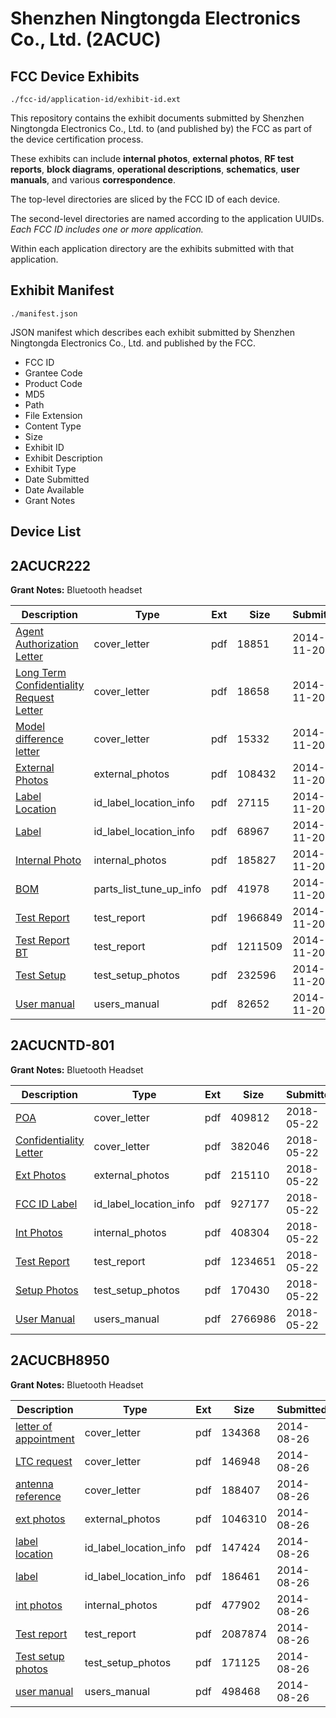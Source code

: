 # Shenzhen Ningtongda Electronics Co., Ltd. (2ACUC)
## FCC Device Exhibits

```
./fcc-id/application-id/exhibit-id.ext
```

This repository contains the exhibit documents submitted by Shenzhen Ningtongda Electronics Co., Ltd. to (and published by) the FCC as part of the device certification process.

These exhibits can include **internal photos**, **external photos**, **RF test reports**, **block diagrams**, **operational descriptions**, **schematics**, **user manuals**, and various **correspondence**.

The top-level directories are sliced by the FCC ID of each device.

The second-level directories are named according to the application UUIDs. *Each FCC ID includes one or more application.*

Within each application directory are the exhibits submitted with that application. 

## Exhibit Manifest

```
./manifest.json
```

JSON manifest which describes each exhibit submitted by Shenzhen Ningtongda Electronics Co., Ltd. and published by the FCC.

- FCC ID
- Grantee Code
- Product Code
- MD5
- Path
- File Extension
- Content Type
- Size
- Exhibit ID
- Exhibit Description
- Exhibit Type
- Date Submitted
- Date Available
- Grant Notes

## Device List
## 2ACUCR222
**Grant Notes:** Bluetooth headset

| Description | Type | Ext | Size | Submitted | Available |
| ----------- | ---- | --- | ---- | --------- | --------- |
| [Agent Authorization Letter](2ACUCR222/65681041a34d4872b3d7d6b911fb505c/2449820.pdf) | cover_letter | pdf | 18851 | 2014-11-20 | 2014-11-20 |
| [Long Term Confidentiality Request Letter](2ACUCR222/65681041a34d4872b3d7d6b911fb505c/2449822.pdf) | cover_letter | pdf | 18658 | 2014-11-20 | 2014-11-20 |
| [Model difference letter](2ACUCR222/65681041a34d4872b3d7d6b911fb505c/2449823.pdf) | cover_letter | pdf | 15332 | 2014-11-20 | 2014-11-20 |
| [External Photos](2ACUCR222/65681041a34d4872b3d7d6b911fb505c/2449828.pdf) | external_photos | pdf | 108432 | 2014-11-20 | 2014-11-20 |
| [Label Location](2ACUCR222/65681041a34d4872b3d7d6b911fb505c/2449830.pdf) | id_label_location_info | pdf | 27115 | 2014-11-20 | 2014-11-20 |
| [Label](2ACUCR222/65681041a34d4872b3d7d6b911fb505c/2449831.pdf) | id_label_location_info | pdf | 68967 | 2014-11-20 | 2014-11-20 |
| [Internal Photo](2ACUCR222/65681041a34d4872b3d7d6b911fb505c/2449829.pdf) | internal_photos | pdf | 185827 | 2014-11-20 | 2014-11-20 |
| [BOM](2ACUCR222/65681041a34d4872b3d7d6b911fb505c/2449821.pdf) | parts_list_tune_up_info | pdf | 41978 | 2014-11-20 | 2014-11-20 |
| [Test Report](2ACUCR222/65681041a34d4872b3d7d6b911fb505c/2449824.pdf) | test_report | pdf | 1966849 | 2014-11-20 | 2014-11-20 |
| [Test Report BT](2ACUCR222/65681041a34d4872b3d7d6b911fb505c/2449825.pdf) | test_report | pdf | 1211509 | 2014-11-20 | 2014-11-20 |
| [Test Setup](2ACUCR222/65681041a34d4872b3d7d6b911fb505c/2449833.pdf) | test_setup_photos | pdf | 232596 | 2014-11-20 | 2014-11-20 |
| [User manual](2ACUCR222/65681041a34d4872b3d7d6b911fb505c/2449834.pdf) | users_manual | pdf | 82652 | 2014-11-20 | 2014-11-20 |
## 2ACUCNTD-801
**Grant Notes:** Bluetooth Headset

| Description | Type | Ext | Size | Submitted | Available |
| ----------- | ---- | --- | ---- | --------- | --------- |
| [POA](2ACUCNTD-801/330fd1d19e609d1ae61834e7ffef3562/3860062.pdf) | cover_letter | pdf | 409812 | 2018-05-22 | 2018-05-22 |
| [Confidentiality Letter](2ACUCNTD-801/330fd1d19e609d1ae61834e7ffef3562/3860063.pdf) | cover_letter | pdf | 382046 | 2018-05-22 | 2018-05-22 |
| [Ext Photos](2ACUCNTD-801/330fd1d19e609d1ae61834e7ffef3562/3860065.pdf) | external_photos | pdf | 215110 | 2018-05-22 | 2018-05-22 |
| [FCC ID Label](2ACUCNTD-801/330fd1d19e609d1ae61834e7ffef3562/3860066.pdf) | id_label_location_info | pdf | 927177 | 2018-05-22 | 2018-05-22 |
| [Int Photos](2ACUCNTD-801/330fd1d19e609d1ae61834e7ffef3562/3860067.pdf) | internal_photos | pdf | 408304 | 2018-05-22 | 2018-05-22 |
| [Test Report](2ACUCNTD-801/330fd1d19e609d1ae61834e7ffef3562/3860070.pdf) | test_report | pdf | 1234651 | 2018-05-22 | 2018-05-22 |
| [Setup Photos](2ACUCNTD-801/330fd1d19e609d1ae61834e7ffef3562/3860071.pdf) | test_setup_photos | pdf | 170430 | 2018-05-22 | 2018-05-22 |
| [User Manual](2ACUCNTD-801/330fd1d19e609d1ae61834e7ffef3562/3860072.pdf) | users_manual | pdf | 2766986 | 2018-05-22 | 2018-05-22 |
## 2ACUCBH8950
**Grant Notes:** Bluetooth Headset

| Description | Type | Ext | Size | Submitted | Available |
| ----------- | ---- | --- | ---- | --------- | --------- |
| [letter of appointment](2ACUCBH8950/3e70665f33b5e4a684805aca4a1a534f/2369410.pdf) | cover_letter | pdf | 134368 | 2014-08-26 | 2014-08-26 |
| [LTC request](2ACUCBH8950/3e70665f33b5e4a684805aca4a1a534f/2369411.pdf) | cover_letter | pdf | 146948 | 2014-08-26 | 2014-08-26 |
| [antenna reference](2ACUCBH8950/3e70665f33b5e4a684805aca4a1a534f/2369412.pdf) | cover_letter | pdf | 188407 | 2014-08-26 | 2014-08-26 |
| [ext photos](2ACUCBH8950/3e70665f33b5e4a684805aca4a1a534f/2369414.pdf) | external_photos | pdf | 1046310 | 2014-08-26 | 2014-08-26 |
| [label location](2ACUCBH8950/3e70665f33b5e4a684805aca4a1a534f/2369418.pdf) | id_label_location_info | pdf | 147424 | 2014-08-26 | 2014-08-26 |
| [label](2ACUCBH8950/3e70665f33b5e4a684805aca4a1a534f/2369419.pdf) | id_label_location_info | pdf | 186461 | 2014-08-26 | 2014-08-26 |
| [int photos](2ACUCBH8950/3e70665f33b5e4a684805aca4a1a534f/2369415.pdf) | internal_photos | pdf | 477902 | 2014-08-26 | 2014-08-26 |
| [Test report](2ACUCBH8950/3e70665f33b5e4a684805aca4a1a534f/2369417.pdf) | test_report | pdf | 2087874 | 2014-08-26 | 2014-08-26 |
| [Test setup photos](2ACUCBH8950/3e70665f33b5e4a684805aca4a1a534f/2369416.pdf) | test_setup_photos | pdf | 171125 | 2014-08-26 | 2014-08-26 |
| [user manual](2ACUCBH8950/3e70665f33b5e4a684805aca4a1a534f/2369413.pdf) | users_manual | pdf | 498468 | 2014-08-26 | 2014-08-26 |
